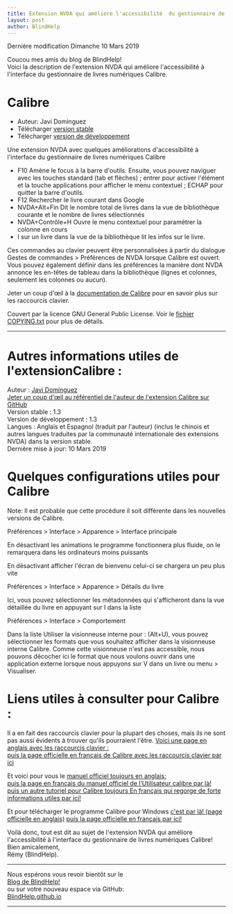 ```yaml
---
title: Extension NVDA qui améliore l'accessibilité  du gestionnaire de livres numériques Calibre
layout: post
author: BlindHelp
---
```


<footer>Dernière modification Dimanche 10 Mars 2019</footer>


Coucou mes amis du blog de BlindHelp!               
Voici la description  de l'extension NVDA qui améliore l'accessibilité à l'interface du gestionnaire de livres numériques Calibre.

# Calibre 
  
* Auteur: Javi Dominguez 
* Télécharger [version stable][1] 
* Télécharger [version de développement][2]  
  
 Une extension NVDA avec quelques améliorations d'accessibilité à l'interface du gestionnaire de livres numériques Calibre

* F10 Amène le focus à la barre d'outils. Ensuite, vous pouvez naviguer avec les touches standard (tab et flèches) ; entrer pour activer l'élément et la touche applications pour afficher le menu contextuel ; ECHAP pour quitter la barre d'outils.
* F12 Rechercher le livre courant dans Google
* NVDA+Alt+Fin Dit le nombre total de livres dans la vue de bibliothèque courante et le nombre de livres sélectionnés
* NVDA+Contrôle+H Ouvre le menu contextuel pour paramétrer la colonne en cours
* I sur un livre dans la vue de la bibliothèque lit les infos sur le livre.

Ces commandes au clavier peuvent être personnalisées à partir du dialogue Gestes de commandes > Préférences de NVDA lorsque Calibre est ouvert. Vous pouvez également définir dans les préférences la manière dont NVDA annonce les en-têtes de tableau dans la bibliothèque (lignes et colonnes, seulement les colonnes ou aucun).
 
 Jeter un coup d'œil à la [documentation de Calibre][3] pour en savoir plus sur les raccourcis clavier.
 
  
  Couvert par la licence GNU General Public License. Voir le [fichier COPYING.txt][4] pour plus de détails.  
    
[1]: https://addons.nvda-project.org/files/get.php?file=cae

[2]: https://addons.nvda-project.org/files/get.php?file=cae-dev

[3]: https://manual.calibre-ebook.com/gui.html

[4]: https://github.com/javidominguez/Calibre/blob/master/COPYING.txt


---


# Autres informations utiles de l'extensionCalibre :
Auteur : [Javi Domínguez](mailto:fjavids@gmail.com)    
[Jeter un coup d'œil au référentiel de l'auteur de l'extension Calibre sur GitHub](https://github.com/javidominguez/calibre)                 
Version stable : 1.3                
Version de développement : 1.3                
Langues : Anglais et Espagnol (traduit par l'auteur) (inclus le chinois et autres langues traduites par la communauté internationale des extensions NVDA) dans la version stable.    
Dernière mise à jour:  10 Mars 2019

# Quelques configurations utiles pour Calibre
Note: Il est probable que cette procédure il soit différente dans les nouvelles versions de Calibre.         

Préférences > Interface > Apparence > Interface principale

En désactivant les animations le programme fonctionnera plus fluide, on le remarquera dans les ordinateurs moins puissants

En désactivant  afficher l'écran de bienvenu celui-ci se chargera un peu plus vite 

Préférences > Interface > Apparence > Détails du livre

Ici, vous pouvez sélectionner les métadonnées qui s'afficheront dans la vue détaillée du livre en appuyant sur I dans la liste

Préférences > Interface > Comportement

Dans la liste Utiliser la visionneuse interne pour : (Alt+U), vous pouvez sélectionner les formats que vous souhaitez afficher dans la visionneuse interne Calibre. Comme cette visionneuse n'est pas accessible, nous pouvons décocher ici le format que nous voulons ouvrir dans une application externe lorsque nous appuyons sur V dans un livre ou menu > Visualiser.

# Liens utiles à consulter  pour Calibre :

Il a en fait des raccourcis clavier pour la plupart des choses, mais ils ne sont pas aussi évidents à trouver qu'ils pourraient l'être. 
[Voici une page en anglais avec les raccourcis clavier :](https://www.shortcutworld.com/en/win/Calibre.html)             
[puis la page officielle en français de Calibre avec les raccourcis clavier par ici](https://manual.calibre-ebook.com/fr/gui.html#keyboard-shortcuts)

Et voici pour vous le 
[manuel officiel toujours en anglais:](http://manual.calibre-ebook.com/)            
[puis la page en français du manuel officiel de l’Utilisateur calibre par là!](https://manual.calibre-ebook.com/fr/index.html)           
[puis un autre tutoriel pour Calibre toujours  En français qui regorge de forte informations utiles par ici!](http://tutocalibre.free.fr/)

Et pour télécharger  le programme Calibre pour Windows 
[c'est par là! (page officielle en anglais)](https://calibre-ebook.com/download_windows)
[puis la page officielle en français par ici!](https://calibre-ebook.com/fr/download_windows)


Voilà donc,  tout est dit au sujet de l'extension NVDA qui améliore l'accessibilité à l'interface du gestionnaire de livres numériques Calibre!       
Bien amicalement,    
Rémy (BlindHelp).

---

Nous espérons vous revoir bientôt sur le      
[Blog de BlindHelp!](http://blindhelp.blogspot.fr/)                    
ou sur  votre nouveau espace via GitHub:                     
[BlindHelp.github.io](https://blindhelp.github.io)                    

---